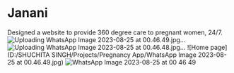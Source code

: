 # Janani
Designed a website to provide 360 degree care to pregnant women, 24/7. 
![Uploading WhatsApp Image 2023-08-25 at 00.46.49.jpg…]()
![Uploading WhatsApp Image 2023-08-25 at 00.46.48.jpg…]()
![Home page](D:/SHUCHITA SINGH/Projects/Pregnancy App/WhatsApp Image 2023-08-25 at 00.46.49.jpg)
![WhatsApp Image 2023-08-25 at 00 46 49](https://github.com/SinghShuchita/Janani/assets/105635978/5bb3305a-f2cf-49e3-90fb-59c16a52257e)

